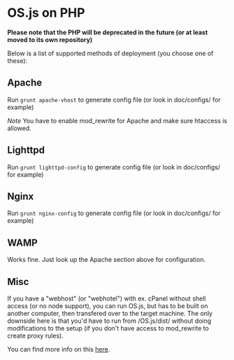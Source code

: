 # OS.js on PHP

**Please note that the PHP will be deprecated in the future (or at least moved to its own repository)**

Below is a list of supported methods of deployment (you choose one of these):

## Apache

Run `grunt apache-vhost` to generate config file (or look in doc/configs/ for example)

*Note* You have to enable mod_rewrite for Apache and make sure htaccess is allowed.

## Lighttpd

Run `grunt lighttpd-config` to generate config file (or look in doc/configs/ for example)

## Nginx

Run `grunt nginx-config` to generate config file (or look in doc/configs/ for example)

## WAMP

Works fine. Just look up the Apache section above for configuration.

## Misc

If you have a "webhost" (or "webhotel") with ex. cPanel without shell access (or no node support), you can run OS.js, but has to be built on another computer, then transfered over to the target machine. The only downside here is that you'd have to run from /OS.js/dist/ without doing modifications to the setup (if you don't have access to mod_rewrite to create proxy rules).

You can find more info on this [here](https://github.com/os-js/OS.js/blob/master/doc/cpanel-host.md).
